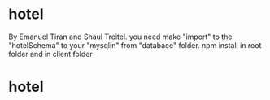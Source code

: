 ﻿# hotel
By Emanuel Tiran and Shaul Treitel.
you need make "import" to the "hotelSchema" to your "mysqlin" from  "databace" folder.
npm install in root folder and in client folder
# hotel
